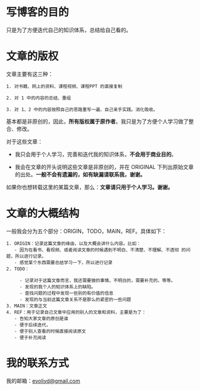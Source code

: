# 写博客的目的


只是为了方便迭代自己的知识体系，总结给自己看的。


# 文章的版权


文章主要有这三种：


    1. 对书籍、网上的资料、课程视频、课程PPT 的直接复制

    2. 对 1 中的内容的总结、重组

    3. 对 1、2 中的内容按照自己的思路重写一遍、自己亲手实践。消化吸收。


基本都是非原创的，因此，**所有版权属于原作者**。我只是为了方便个人学习做了整合、修改。

对于这些文章：


  * 我只会用于个人学习，完善和迭代我的知识体系，**不会用于商业目的**。

  * 我会在文章的开头说明这些文章是非原创的，并在 ORIGINAL 下列出原始文章的出处。**一般不会有遗漏的，如有缺漏请联系我，谢谢。**


如果你也想转载这里的某篇文章，那么：**文章请只用于个人学习。谢谢。**

# 文章的大概结构


一般我会分为五个部分：ORIGIN，TODO，MAIN，REF。具体如下：




    1. ORIGIN：记录这篇文章的缘由，以及大概会讲什么内容。比如：
       - 因为在看书、看视频、或者阅读文章的时候遇到不明白、不清楚、不理解、不透彻 的问题，所以进行记录。
       - 感觉某个东西需要总结学习一下，所以进行记录
    2. TODO：

         - 记录对于这篇文章而言，我还需要做的事情，不明白的，需要补充的，等等。
         - 发现的我个人的知识体系上的缺陷。
         - 查找问题的过程中发现一些别的有价值的信息
         - 发现的与当前这篇文章关系不是那么的紧密的一些问题
    3. MAIN：文章正文
    4. REF：用于记录自己文章中应用的别人的文章和资料，主要是为了：
       - 告知大家文章的原创是谁
       - 便于后续迭代，
       - 便于别人查看的时候直接阅读原文
       - 便于补充阅读






# 我的联系方式


我的邮箱：evoliyd@gmail.com




